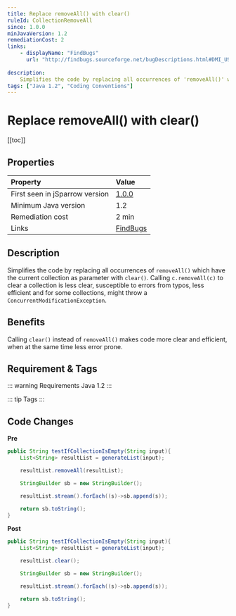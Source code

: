 ```yaml
---
title: Replace removeAll() with clear()
ruleId: CollectionRemoveAll
since: 1.0.0
minJavaVersion: 1.2
remediationCost: 2
links:
    - displayName: "FindBugs"
      url: "http://findbugs.sourceforge.net/bugDescriptions.html#DMI_USING_REMOVEALL_TO_CLEAR_COLLECTION"
    
description:
    Simplifies the code by replacing all occurrences of 'removeAll()' which have the current collection as parameter with 'clear()'.
tags: ["Java 1.2", "Coding Conventions"]
---
```


# Replace removeAll() with clear()

[[toc]]

## Properties


| Property                        | Value |
|:------------------------------- |:----- |
| First seen in jSparrow version  | [1.0.0](/eclipse/release-notes.html#_1-0-0) |
| Minimum Java version            | 1.2   |
| Remediation cost                | 2 min |
| Links                           | [FindBugs](http://findbugs.sourceforge.net/bugDescriptions.html#DMI_USING_REMOVEALL_TO_CLEAR_COLLECTION) |

## Description

Simplifies the code by replacing all occurrences of `removeAll()` which have the current collection as parameter with `clear()`. Calling `c.removeAll(c)` to clear a collection is less clear, susceptible to errors from typos, less efficient and for some collections, might throw a `ConcurrentModificationException`.   

## Benefits

Calling `clear()` instead of `removeAll()` makes code more clear and efficient, when at the same time less error prone.

## Requirement & Tags

::: warning Requirements
Java 1.2
:::

::: tip Tags
<TagLinks />
:::

## Code Changes

__Pre__

```java
public String testIfCollectionIsEmpty(String input){
    List<String> resultList = generateList(input);

    resultList.removeAll(resultList);

    StringBuilder sb = new StringBuilder();

    resultList.stream().forEach((s)->sb.append(s));

    return sb.toString();
}
```

__Post__

```java
public String testIfCollectionIsEmpty(String input){
    List<String> resultList = generateList(input);

    resultList.clear();

    StringBuilder sb = new StringBuilder();

    resultList.stream().forEach((s)->sb.append(s));

    return sb.toString();
}
```

<VersionNotice />


